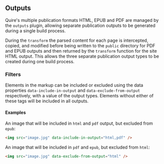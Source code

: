 ## Outputs
Quire's multiple publication formats HTML, EPUB and PDF are managed by the `outputs` plugin, allowing separate publication outputs to be generated during a single build process.

During the `transform` the parsed content for each page is intercepted, copied, and modified before being written to the `public` directory for PDF and EPUB outputs and then returned by the `transform` function for the site HTML output. This allows the three separate publication output types to be created during one build process.

### Filters
Elements in the markup can be included or excluded using the data properties `data-include-in-output` and `data-exclude-from-output` respectively, with a value of the output types. Elements without either of these tags will be included in all outputs.

#### Examples
An image that will be included in `html` and `pdf` output, but excluded from `epub`:
```html
<img src="image.jpg" data-include-in-output="html,pdf" />
```


An image that will be included in `pdf` and `epub`, but excluded from `html`:
```html
<img src="image.jpg" data-exclude-from-output="html" />
```
